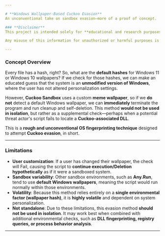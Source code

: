 ```yaml
---

# **Windows Wallpaper-Based Cuckoo Evasion**  
An unconventional take on sandbox evasion—more of a proof of concept.  

### **Disclaimer**  
This project is intended solely for **educational and research purposes**. It explores an unconventional approach to sandbox detection and is **not designed, endorsed, or intended for malicious activities**. The methods described here should be used **responsibly and ethically**, in accordance with cybersecurity best practices and legal guidelines.  

Any misuse of this information for unauthorized or harmful purposes is **strictly discouraged**. The author assumes **no responsibility** for actions taken based on this content. If you are conducting security research, always follow **ethical hacking principles** and obtain proper authorization when testing in real-world environments.  

---
```


### **Concept Overview**  
Every file has a hash, right? So, what are the **default hashes** for Windows 11 or Windows 10 wallpapers? If we check for those hashes, we can make an educated guess that the system is an **unmodified version of Windows**, where the user has not altered personalization settings.  

However, **Cuckoo Sandbox** uses a custom **meme wallpaper**, so if we **do not** detect a default Windows wallpaper, we can **immediately** terminate the program and run cleanup and self-deletion. This method **would not be used in isolation**, but rather as a supplemental check—perhaps when a potential threat actor's script fails to locate a **Cuckoo-associated DLL**.  

This is a **rough and unconventional OS fingerprinting technique** designed to attempt **Cuckoo evasion**, in short.  

---

### **Limitations**  
- **User customization**: If a user has changed their wallpaper, the check will Fail, causing the script to **continue execution/Deletion hypothetically** as if it were a sandboxed system.  
- **Sandbox variability**: Other sandbox environments, such as **Any.Run**, tend to use **default Windows wallpapers**, meaning the script would run normally within those environments.  
- **Volatility**: Because this method relies entirely on a **single environmental factor (wallpaper hash)**, it is **highly volatile** and dependent on system personalization.  
- **Not standalone**: Due to these limitations, this evasion method **should not be used in isolation**. It may work best when combined with additional environmental checks, such as **DLL fingerprinting, registry queries, or process behavior analysis**.  

---
